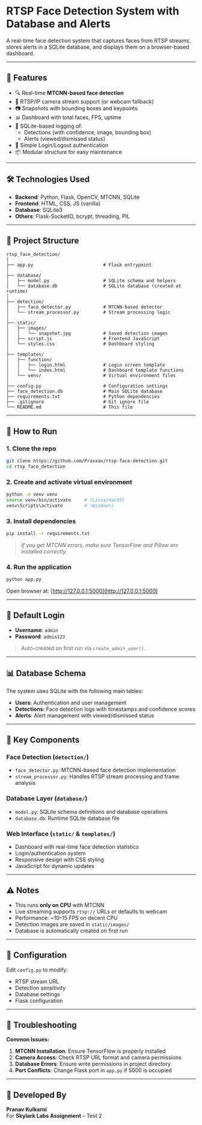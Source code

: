 # RTSP Face Detection System with Database and Alerts

A real-time face detection system that captures faces from RTSP streams, stores alerts in a SQLite database, and displays them on a browser-based dashboard.

---

## 🚀 Features

- 🔍 Real-time **MTCNN-based face detection**
- 🎥 RTSP/IP camera stream support (or webcam fallback)
- 📷 Snapshots with bounding boxes and keypoints
- 📊 Dashboard with total faces, FPS, uptime
- 🧠 SQLite-based logging of:
  - Detections (with confidence, image, bounding box)
  - Alerts (viewed/dismissed status)
- 👤 Simple Login/Logout authentication
- 📦 Modular structure for easy maintenance

---

## 🛠️ Technologies Used

- **Backend**: Python, Flask, OpenCV, MTCNN, SQLite
- **Frontend**: HTML, CSS, JS (vanilla)
- **Database**: SQLite3
- **Others**: Flask-SocketIO, bcrypt, threading, PIL

---

## 📁 Project Structure

```
rtsp_face_detection/
│
├── app.py                          # Flask entrypoint
│
├── database/
│   ├── model.py                    # SQLite schema and helpers
│   └── database.db                 # SQLite database (created at runtime)
│
├── detection/
│   ├── face_detector.py            # MTCNN-based detector
│   └── stream_processor.py         # Stream processing logic
│
├── static/
│   ├── images/
│   │   └── snapshot.jpg            # Saved detection images
│   ├── script.js                   # Frontend JavaScript
│   └── styles.css                  # Dashboard styling
│
├── templates/
│   ├── function/
│   │   ├── login.html              # Login screen template
│   │   └── index.html              # Dashboard template functions
│   └── venv/                       # Virtual environment files
│
├── config.py                       # Configuration settings
├── face_detection.db               # Main SQLite database
├── requirements.txt                # Python dependencies
├── .gitignore                      # Git ignore file
└── README.md                       # This file
```

---

## 🧪 How to Run

### 1. Clone the repo
```bash
git clone https://github.com/Praxxav/rtsp-face-detection.git
cd rtsp_face_detection
```

### 2. Create and activate virtual environment
```bash
python -m venv venv
source venv/bin/activate     # (Linux/macOS)
venv\Scripts\activate        # (Windows)
```

### 3. Install dependencies
```bash
pip install -r requirements.txt
```

> _If you get MTCNN errors, make sure TensorFlow and Pillow are installed correctly._

### 4. Run the application
```bash
python app.py
```

Open browser at: [http://127.0.0.1:5000](http://127.0.0.1:5000)

---

## 🔐 Default Login

- **Username**: `admin`
- **Password**: `admin123`

> Auto-created on first run via `create_admin_user()`.

---

## 📊 Database Schema

The system uses SQLite with the following main tables:
- **Users**: Authentication and user management
- **Detections**: Face detection logs with timestamps and confidence scores
- **Alerts**: Alert management with viewed/dismissed status

---

## 🎯 Key Components

### Face Detection (`detection/`)
- `face_detector.py`: MTCNN-based face detection implementation
- `stream_processor.py`: Handles RTSP stream processing and frame analysis

### Database Layer (`database/`)
- `model.py`: SQLite schema definitions and database operations
- `database.db`: Runtime SQLite database file

### Web Interface (`static/` & `templates/`)
- Dashboard with real-time face detection statistics
- Login/authentication system
- Responsive design with CSS styling
- JavaScript for dynamic updates

---

## ⚠️ Notes

- This runs **only on CPU** with MTCNN
- Live streaming supports `rtsp://` URLs or defaults to webcam
- Performance: ~10–15 FPS on decent CPU
- Detection images are saved in `static/images/`
- Database is automatically created on first run

---

## 🔧 Configuration

Edit `config.py` to modify:
- RTSP stream URL
- Detection sensitivity
- Database settings
- Flask configuration

---

## 🐛 Troubleshooting

**Common Issues:**
1. **MTCNN Installation**: Ensure TensorFlow is properly installed
2. **Camera Access**: Check RTSP URL format and camera permissions
3. **Database Errors**: Ensure write permissions in project directory
4. **Port Conflicts**: Change Flask port in `app.py` if 5000 is occupied

---

## 👤 Developed By

**Pranav Kulkarni**  
For **Skylark Labs Assignment** – Test 2